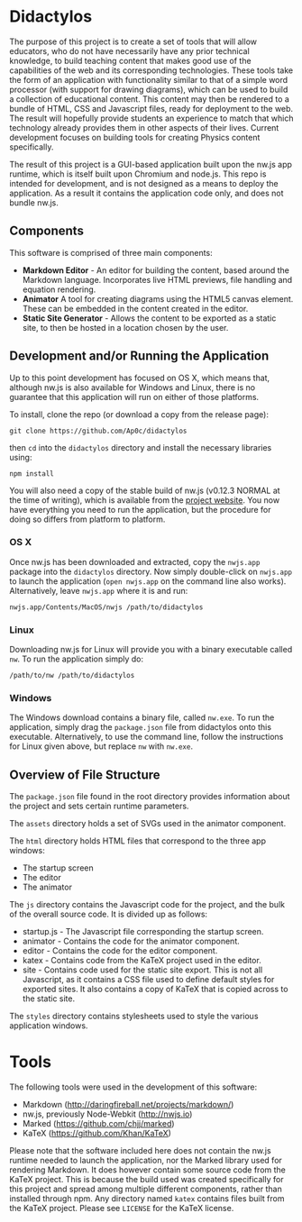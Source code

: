 # Didactylos

The purpose of this project is to create a set of tools that will allow educators, who do not have necessarily have any prior technical knowledge, to build teaching content that makes good use of the capabilities of the web and its corresponding technologies. These tools take the form of an application with functionality similar to that of a simple word processor (with support for drawing diagrams), which can be used to build a collection of educational content. This content may then be rendered to a bundle of HTML, CSS and Javascript files, ready for deployment to the web. The result will hopefully provide students an experience to match that which technology already provides them in other aspects of their lives. Current development focuses on building tools for creating Physics content specifically.

The result of this project is a GUI-based application built upon the nw.js app runtime, which is itself built upon Chromium and node.js. This repo is intended for development, and is not designed as a means to deploy the application. As a result it contains the application code only, and does not bundle nw.js.

## Components

This software is comprised of three main components:

- **Markdown Editor** - An editor for building the content, based around the Markdown language. Incorporates live HTML previews, file handling and equation rendering.
- **Animator** A tool for creating diagrams using the HTML5 canvas element. These can be embedded in the content created in the editor.
- **Static Site Generator** - Allows the content to be exported as a static site, to then be hosted in a location chosen by the user.

## Development and/or Running the Application

Up to this point development has focused on OS X, which means that, although nw.js is also available for Windows and Linux, there is no guarantee that this application will run on either of those platforms.

To install, clone the repo (or download a copy from the release page):

```
git clone https://github.com/Ap0c/didactylos
```

then `cd` into the `didactylos` directory and install the necessary libraries using:

```
npm install
```

You will also need a copy of the stable build of nw.js (v0.12.3 NORMAL at the time of writing), which is available from the [project website](http://nwjs.io). You now have everything you need to run the application, but the procedure for doing so differs from platform to platform.

### OS X

Once nw.js has been downloaded and extracted, copy the `nwjs.app` package into the `didactylos` directory. Now simply double-click on `nwjs.app` to launch the application (`open nwjs.app` on the command line also works). Alternatively, leave `nwjs.app` where it is and run:

```
nwjs.app/Contents/MacOS/nwjs /path/to/didactylos
```

### Linux

Downloading nw.js for Linux will provide you with a binary executable called `nw`. To run the application simply do:

```
/path/to/nw /path/to/didactylos
```

### Windows

The Windows download contains a binary file, called `nw.exe`. To run the application, simply drag the `package.json` file from didactylos onto this executable. Alternatively, to use the command line, follow the instructions for Linux given above, but replace `nw` with `nw.exe`.

## Overview of File Structure

The `package.json` file found in the root directory provides information about the project and sets certain runtime parameters.

The `assets` directory holds a set of SVGs used in the animator component.

The `html` directory holds HTML files that correspond to the three app windows:

- The startup screen
- The editor
- The animator

The `js` directory contains the Javascript code for the project, and the bulk of the overall source code. It is divided up as follows:

- startup.js - The Javascript file corresponding the startup screen.
- animator - Contains the code for the animator component.
- editor - Contains the code for the editor component.
- katex - Contains code from the KaTeX project used in the editor.
- site - Contains code used for the static site export. This is not all Javascript, as it contains a CSS file used to define default styles for exported sites. It also contains a copy of KaTeX that is copied across to the static site.

The `styles` directory contains stylesheets used to style the various application windows.

# Tools

The following tools were used in the development of this software:

- Markdown (http://daringfireball.net/projects/markdown/)
- nw.js, previously Node-Webkit (http://nwjs.io)
- Marked (https://github.com/chjj/marked)
- KaTeX (https://github.com/Khan/KaTeX)

Please note that the software included here does not contain the nw.js runtime needed to launch the application, nor the Marked library used for rendering Markdown. It does however contain some source code from the KaTeX project. This is because the build used was created specifically for this project and spread among multiple different components, rather than installed through npm. Any directory named `katex` contains files built from the KaTeX project. Please see `LICENSE` for the KaTeX license.
